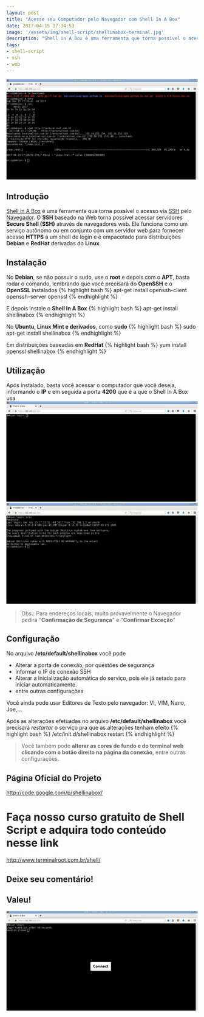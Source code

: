 ```yaml
---
layout: post
title: "Acesse seu Computador pelo Navegador com Shell In A Box"
date: 2017-04-15 17:34:53
image: '/assets/img/shell-script/shellinabox-terminal.jpg'
description: "Shell in A Box é uma ferramenta que torna possível o acesso via SSH pelo Browser do Navegador"
tags:
- shell-script
- ssh
- web
---
```


![Acesse seu Computador pelo Navegador com Shell In A Box](/assets/img/shell-script/shellinabox/shellinabox-terminal.jpg "Acesse seu Computador pelo Navegador com Shell In A Box")

## Introdução

[Shell in A Box](https://github.com/shellinabox/shellinabox) é uma ferramenta que torna possível o acesso via [SSH](https://pt.wikipedia.org/wiki/Secure_Shell) pelo [Navegador](https://pt.wikipedia.org/wiki/Navegador_web). O __SSH__ baseado na Web torna possível acessar servidores __Secure Shell (SSH)__ através de navegadores web. Ele funciona como um serviço autônomo ou em conjunto com um servidor web para fornecer acesso __HTTPS__ a um shell de login e é empacotado para distribuições __Debian__ e __RedHat__ derivadas do __Linux__.

## Instalação

No __Debian__, se não possuir o sudo, use o __root__ e depois com o __APT__, basta rodar o comando, lembrando que você precisará do __OpenSSH__ e o __OpenSSL__ instalados
{% highlight bash %}
apt-get install openssh-client openssh-server openssl
{% endhighlight %}

E depois instale o __Shell In A Box__
{% highlight bash %}
apt-get install shellinabox
{% endhighlight %}

No __Ubuntu, Linux Mint e derivados__, como __sudo__
{% highlight bash %}
sudo apt-get install shellinabox
{% endhighlight %}

Em distribuições baseadas em __RedHat__
{% highlight bash %}
yum install openssl shellinabox
{% endhighlight %}

## Utilização

Após instalado, basta você acessar o computador que você deseja, informando o __IP__ e em seguida a porta __4200__ que é a que o Shell In A Box usa
![Endereço IP e Porta 4200](/assets/img/shell-script/shellinabox/shellinabox-login.jpg "Endereço IP e Porta 4200")
![Shell In A Box Logado](/assets/img/shell-script/shellinabox/shellinabox-logado.jpg "Shell In A Box Logado")

> Obs.: Para endereços locais, muito provavelmente o Navegador pedirá "__Confirmação de Segurança__" e "__Confirmar Exceção__"

## Configuração

No arquivo __/etc/default/shellinabox__ você pode

+ Alterar a porta de conexão, por questões de segurança
+ Informar o IP de conexão SSH
+ Alterar a inicialização automática do serviço, pois ele já setado para iniciar automaticamente.
+ entre outras configurações

Você ainda pode usar Editores de Texto pelo navegador: VI, VIM, Nano, Joe,...

Após as alterações efetuadas no arquivo __/etc/default/shellinabox__ você precisará *restartar* o serviço pra que as alterações tenham efeito
{% highlight bash %}
/etc/init.d/shellinabox restart
{% endhighlight %}

> Você também pode __alterar as cores de fundo e do terminal web clicando com o botão direito na página da conexão__, entre outras configurações.

## Página Oficial do Projeto
<http://code.google.com/p/shellinabox/>

# Faça nosso curso gratuito de Shell Script e adquira todo conteúdo nesse link
<http://www.terminalroot.com.br/shell/>

## Deixe seu comentário!

## Valeu!

![Shell In A Box Desconectado](/assets/img/shell-script/shellinabox/shellinabox-disconected.jpg "Shell In A Box Desconectado")

<script async src="https://pagead2.googlesyndication.com/pagead/js/adsbygoogle.js"></script>

<!-- Informat -->
<ins class="adsbygoogle"
 style="display:block"
 data-ad-client="ca-pub-2838251107855362"
 data-ad-slot="2327980059"
 data-ad-format="auto"
 data-full-width-responsive="true"></ins>

<script>
(adsbygoogle = window.adsbygoogle || []).push({});
</script>

